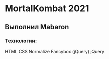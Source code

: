 # MortalKombat 2021
## Выполнил Mabaron
### Технологии:
HTML
CSS
Normalize
Fancybox (jQuery)
jQuery
